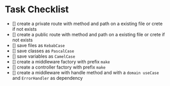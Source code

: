 # Task Checklist

- [] create a private route with method and path on a existing file or crete if not exists
- [] create a public route with method and path on a existing file or crete if not exists
- [] save files as `KebabCase`
- [] save classes as `PascalCase`
- [] save variables as `CamelCase`
- [] create a middleware factory with prefix `make`
- [] create a controller factory with prefix `make`
- [] create a middleware with handle method and with a `domain useCase` and `ErrorHandler` as dependency
